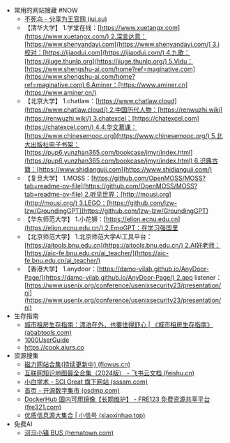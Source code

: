- 常用的网站搜藏 #NOW
	- [不死鸟 - 分享为王官网 (iui.su)](https://iui.su/)
	- 【清华大学】 1.学堂在线：[https://www.xuetangx.com](https://www.xuetangx.com/) 2.深言达意：[https://www.shenyandayi.com](https://www.shenyandayi.com/) 3.i校对：[https://ijiaodui.com](https://ijiaodui.com/) 4.九歌：[https://jiuge.thunlp.org](https://jiuge.thunlp.org/) 5.Vidu：[https://www.shengshu-ai.com/home?ref=maginative.com](https://www.shengshu-ai.com/home?ref=maginative.com) 6.Aminer：[https://www.aminer.cn](https://www.aminer.cn/)
	- 【北京大学】 1.chatlaw：[https://www.chatlaw.cloud](https://www.chatlaw.cloud/) 2.中国历代人物：[https://renwuzhi.wiki](https://renwuzhi.wiki/) 3.chatexcel：[https://chatexcel.com](https://chatexcel.com/) 4.4.华文慕课：[https://www.chinesemooc.org](https://www.chinesemooc.org/) 5.北大出版社电子书架：[https://pup6.yunzhan365.com/bookcase/jmyr/index.html](https://pup6.yunzhan365.com/bookcase/jmyr/index.html) 6.识典古籍：[https://www.shidianguji.com](https://www.shidianguji.com/)
	- 【复旦大学】 1.MOSS：[https://github.com/OpenMOSS/MOSS?tab=readme-ov-file](https://github.com/OpenMOSS/MOSS?tab=readme-ov-file) 2.听见世界：[http://mousi.org](http://mousi.org/) 3.LEGO：[https://github.com/lzw-lzw/GroundingGPT](https://github.com/lzw-lzw/GroundingGPT)
	- 【华东师范大学】 1.小花狮：[https://elion.ecnu.edu.cn](https://elion.ecnu.edu.cn/) 2.EmoGPT：在学习强国里
	- 【北京师范大学】 1.北京师范大学AI工具平台：[https://aitools.bnu.edu.cn](https://aitools.bnu.edu.cn/) 2.AI好老师：[https://aic-fe.bnu.edu.cn/ai_teacher/](https://aic-fe.bnu.edu.cn/ai_teacher/)
	- 【香港大学】 1.anydoor：[https://damo-vilab.github.io/AnyDoor-Page/](https://damo-vilab.github.io/AnyDoor-Page/) 2.app listener：[https://www.usenix.org/conference/usenixsecurity23/presentation/ni](https://www.usenix.org/conference/usenixsecurity23/presentation/ni)
- 生存指南
	- [城市租房生存指南：漂泊在外，也要住得舒心 | 《城市租房生存指南》 (ababtools.com)](https://zufang.ababtools.com/about)
	- [1000UserGuide](https://1000userguide.com/#/)
	- https://cook.aiurs.co
- 资源搜集
	- [磁力网站合集(持续更新中) (flowus.cn)](https://flowus.cn/kuhehe/share/f14e4986-2fdd-4a49-8beb-09657b28af68)
	- [互联网知识地图最全合集（2024版） - 飞书云文档 (feishu.cn)](https://yunyinghui.feishu.cn/wiki/QrvDwaNt4icE2qkZTPSccNKInhh)
	- [小白学术 - SCI Great 旗下网站 (sssam.com)](https://www.sssam.com/)
	- [首页 - 开源数字集市 (osdmp.com)](https://osdmp.com/)
	- [DockerHub 国内可用镜像【长期维护】 - FRE123 免费资源共享平台 (fre321.com)](https://www.fre321.com/docker_proxy_list)
	- [优质信息源大集合 | 小信号 (xiaoxinhao.top)](https://xiaoxinhao.top/article/goodnews)
- 免费AI
	- [河马小镇 BUS (hematown.com)](https://bus.hematown.com/list)